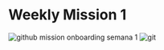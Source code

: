 # Weekly Mission 1
![github](https://user-images.githubusercontent.com/99226386/163753431-624e5005-238d-4aca-ab9d-359ad09b3a5e.png)
mission onboarding semana 1
![git](https://user-images.githubusercontent.com/99226386/163897645-48dfb8a2-538b-4c19-a893-769ffbb85fcb.png)

